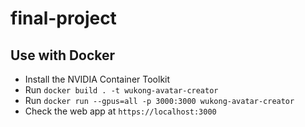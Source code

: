 # final-project


## Use with Docker
- Install the NVIDIA Container Toolkit
- Run `docker build . -t wukong-avatar-creator`
- Run `docker run --gpus=all -p 3000:3000 wukong-avatar-creator`
- Check the web app at `https://localhost:3000`